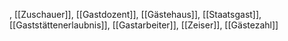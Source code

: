 , [[Zuschauer]], [[Gastdozent]], [[Gästehaus]], [[Staatsgast]], [[Gaststättenerlaubnis]], [[Gastarbeiter]], [[Zeiser]], [[Gästezahl]]